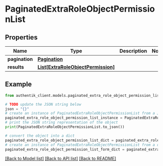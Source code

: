 # PaginatedExtraRoleObjectPermissionList


## Properties

Name | Type | Description | Notes
------------ | ------------- | ------------- | -------------
**pagination** | [**Pagination**](Pagination.md) |  | 
**results** | [**List[ExtraRoleObjectPermission]**](ExtraRoleObjectPermission.md) |  | 

## Example

```python
from authentik_client.models.paginated_extra_role_object_permission_list import PaginatedExtraRoleObjectPermissionList

# TODO update the JSON string below
json = "{}"
# create an instance of PaginatedExtraRoleObjectPermissionList from a JSON string
paginated_extra_role_object_permission_list_instance = PaginatedExtraRoleObjectPermissionList.from_json(json)
# print the JSON string representation of the object
print(PaginatedExtraRoleObjectPermissionList.to_json())

# convert the object into a dict
paginated_extra_role_object_permission_list_dict = paginated_extra_role_object_permission_list_instance.to_dict()
# create an instance of PaginatedExtraRoleObjectPermissionList from a dict
paginated_extra_role_object_permission_list_form_dict = paginated_extra_role_object_permission_list.from_dict(paginated_extra_role_object_permission_list_dict)
```
[[Back to Model list]](../README.md#documentation-for-models) [[Back to API list]](../README.md#documentation-for-api-endpoints) [[Back to README]](../README.md)


